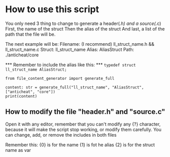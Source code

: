 # How to use this script

You only need 3 thing to change to generate a header(*.h) and a source(*.c)
First, the name of the struct
Then the alias of the struct
And last, a list of the path that the file will be.

The next example will be:
Filename: (I recommend) ll_struct_name.h && ll_struct_name.c
Struct: ll_struct_name
Alias: AliasStruct
Path: ./anticheat/core

*** Remember to include the alias like this: ***
``` typedef struct ll_struct_name AliasStruct;  ```

```python3
from file_content_generator import generate_full

content: str = generate_full("ll_struct_name", "AliasStruct", ["anticheat", "core"])
print(content)
```

## How to modify the file "header.h" and "source.c"
Open it with any editor, remember that you can't modify any {?} character, because it will make the script stop working, or modify them carefully.
You can change, add, or remove the includes in both files

Remember this:
{0} is for the name
{1} is fot he alias
{2} is for the struct name as var
